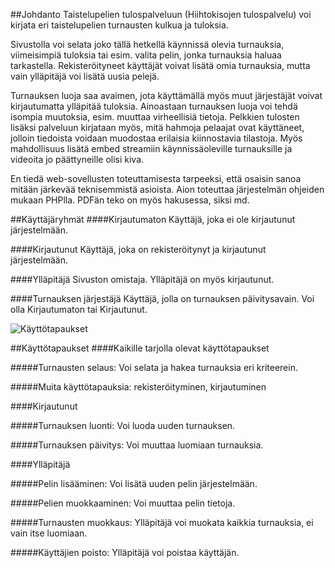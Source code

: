 ##Johdanto
Taistelupelien tulospalveluun (Hiihtokisojen tulospalvelu) voi kirjata eri taistelupelien turnausten kulkua ja tuloksia.

Sivustolla voi selata joko tällä hetkellä käynnissä olevia turnauksia, viimeisimpiä tuloksia tai esim. valita pelin, jonka turnauksia haluaa tarkastella. Rekisteröityneet käyttäjät voivat lisätä omia turnauksia, mutta vain ylläpitäjä voi lisätä uusia pelejä.

Turnauksen luoja saa avaimen, jota käyttämällä myös muut järjestäjät voivat kirjautumatta ylläpitää tuloksia. Ainoastaan turnauksen luoja voi tehdä isompia muutoksia, esim. muuttaa virheellisiä tietoja. Pelkkien tulosten lisäksi palveluun kirjataan myös, mitä hahmoja pelaajat ovat käyttäneet, jolloin tiedoista voidaan muodostaa erilaisia kiinnostavia tilastoja. Myös mahdollisuus lisätä embed streamiin käynnissäoleville turnauksille ja videoita jo päättyneille olisi kiva.

En tiedä web-sovellusten toteuttamisesta tarpeeksi, että osaisin sanoa mitään järkevää teknisemmistä asioista. Aion toteuttaa järjestelmän ohjeiden mukaan PHPlla. PDFän teko on myös hakusessa, siksi md.


##Käyttäjäryhmät
####Kirjautumaton
Käyttäjä, joka ei ole kirjautunut järjestelmään.

####Kirjautunut
Käyttäjä, joka on rekisteröitynyt ja kirjautunut järjestelmään.

####Ylläpitäjä
Sivuston omistaja. Ylläpitäjä on myös kirjautunut.

####Turnauksen järjestäjä
Käyttäjä, jolla on turnauksen päivitysavain. Voi olla Kirjautumaton tai Kirjautunut.

![Käyttötapaukset](https://github.com/Heliozoa/Tsoha-Bootstrap/blob/master/doc/k%C3%A4ytt%C3%B6kaavio.png)

##Käyttötapaukset
####Kaikille tarjolla olevat käyttötapaukset

#####Turnausten selaus:
Voi selata ja hakea turnauksia eri kriteerein.

#####Muita käyttötapauksia:
rekisteröityminen, kirjautuminen

####Kirjautunut

#####Turnauksen luonti:
Voi luoda uuden turnauksen.

#####Turnauksen päivitys:
Voi muuttaa luomiaan turnauksia.

####Ylläpitäjä

#####Pelin lisääminen:
Voi lisätä uuden pelin järjestelmään.

#####Pelien muokkaaminen:
Voi muuttaa pelin tietoja.

#####Turnausten muokkaus:
Ylläpitäjä voi muokata kaikkia turnauksia, ei vain itse luomiaan.

#####Käyttäjien poisto:
Ylläpitäjä voi poistaa käyttäjän.